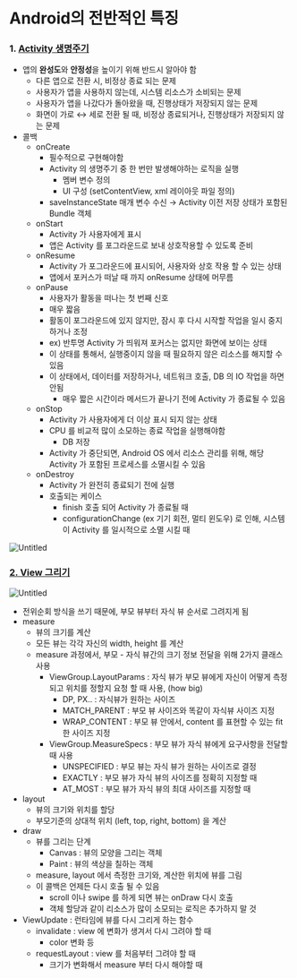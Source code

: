 # Android의 전반적인 특징

### 1. [Activity 생명주기](https://developer.android.com/guide/components/activities/activity-lifecycle)
- 앱의 **완성도**와 **안정성**을 높이기 위해 반드시 알아야 함
    - 다른 앱으로 전환 시, 비정상 종료 되는 문제
    - 사용자가 앱을 사용하지 않는데, 시스템 리소스가 소비되는 문제
    - 사용자가 앱을 나갔다가 돌아왔을 때, 진행상태가 저장되지 않는 문제
    - 화면이 가로 ↔ 세로 전환 될 때, 비정상 종료되거나, 진행상태가 저장되지 않는 문제
- 콜백
    - onCreate
        - 필수적으로 구현해야함
        - Activity 의 생명주기 중 한 번만 발생해야하는 로직을 실행
            - 멤버 변수 정의
            - UI 구성 (setContentView, xml 레이아웃 파일 정의)
        - saveInstanceState 매개 변수 수신 → Activity 이전 저장 상태가 포함된 Bundle 객체
    - onStart
        - Activity 가 사용자에게 표시
        - 앱은 Activity 를 포그라운드로 보내 상호작용할 수 있도록 준비
    - onResume
        - Activity 가 포그라운드에 표시되어, 사용자와 상호 작용 할 수 있는 상태
        - 앱에서 포커스가 떠날 때 까지 onResume 상태에 머무름
    - onPause
        - 사용자가 활동을 떠나는 첫 번째 신호
        - 매우 짧음
        - 활동이 포그라운드에 있지 않지만, 잠시 후 다시 시작할 작업을 일시 중지 하거나 조정
        - ex) 반투명 Activity 가 띄워져 포커스는 없지만 화면에 보이는 상태
        - 이 상태를 통해서, 실행중이지 않을 때 필요하지 않은 리소스를 해지할 수 있음
        - 이 상태에서, 데이터를 저장하거나, 네트워크 호출, DB 의 IO 작업을 하면 안됨
            - 매우 짧은 시간이라 메서드가 끝나기 전에 Activity 가 종료될 수 있음
    - onStop
        - Activity 가 사용자에게 더 이상 표시 되지 않는 상태
        - CPU 를 비교적 많이 소모하는 종료 작업을 실행해야함
            - DB 저장
        - Activity 가 중단되면, Android OS 에서 리소스 관리를 위해, 해당 Activity 가 포함된 프로세스를 소멸시킬 수 있음
    - onDestroy
        - Activity 가 완전히 종료되기 전에 실행
        - 호출되는 케이스
            - finish 호출 되어 Activity 가 종료될 때
            - configurationChange (ex 기기 회전, 멀티 윈도우) 로 인해, 시스템이 Activity 를 일시적으로 소멸 시킬 때
        
![Untitled](https://user-images.githubusercontent.com/24618293/204137047-50113f27-3a2d-41c4-9eb9-fd6a8809ecdc.png)


### [2. View 그리기](https://developer.android.com/guide/topics/ui/how-android-draws)

![Untitled](https://user-images.githubusercontent.com/24618293/204136897-70a64a1d-54e5-4fd1-bef5-251492733a80.png)

- 전위순회 방식을 쓰기 때문에, 부모 뷰부터 자식 뷰 순서로 그려지게 됨
- measure
    - 뷰의 크기를 계산
    - 모든 뷰는 각각 자신의 width, height 를 계산
    - measure 과정에서, 부모 - 자식 뷰간의 크기 정보 전달을 위해 2가지 클래스 사용
        - ViewGroup.LayoutParams : 자식 뷰가 부모 뷰에게 자신이 어떻게 측정되고 위치를 정할지 요청 할 때 사용, (how big)
            - DP, PX.. : 자식뷰가 원하는 사이즈
            - MATCH_PARENT : 부모 뷰 사이즈와 똑같이 자식뷰 사이즈 지정
            - WRAP_CONTENT : 부모 뷰 안에서, content 를 표현할 수 있는 fit 한 사이즈 지정
        - ViewGroup.MeasureSpecs : 부모 뷰가 자식 뷰에게 요구사항을 전달할 때 사용
            - UNSPECIFIED : 부모 뷰는 자식 뷰가 원하는 사이즈로 결정
            - EXACTLY : 부모 뷰가 자식 뷰의 사이즈를 정확히 지정할 때
            - AT_MOST : 부모 뷰가 자식 뷰의 최대 사이즈를 지정할 때
- layout
    - 뷰의 크기와 위치를 할당
    - 부모기준의 상대적 위치 (left, top, right, bottom) 을 계산
- draw
    - 뷰를 그리는 단계
        - Canvas : 뷰의 모양을 그리는 객체
        - Paint : 뷰의 색상을 칠하는 객체
    - measure, layout 에서 측정한 크기와, 계산한 위치에 뷰를 그림
    - 이 콜백은 언제든 다시 호출 될 수 있음
        - scroll 이나 swipe 를 하게 되면 뷰는 onDraw 다시 호출
        - 객체 할당과 같이 리소스가 많이 소모되는 로직은 추가하지 말 것
- ViewUpdate : 런타임에 뷰를 다시 그리게 하는 함수
    - invalidate : view 에 변화가 생겨서 다시 그려야 할 때
        - color 변화 등
    - requestLayout : view 를 처음부터 그려야 할 때
        - 크기가 변화해서 measure 부터 다시 해야할 때